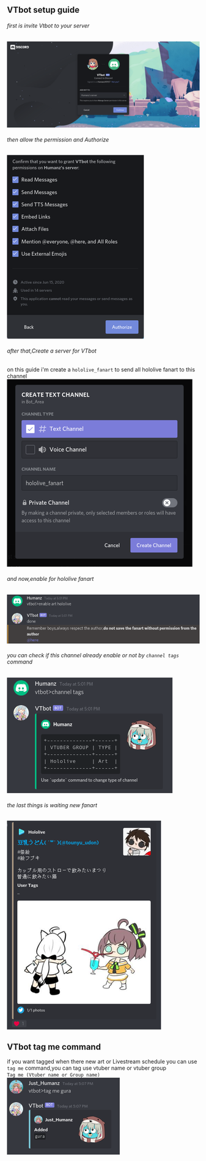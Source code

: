 ## VTbot setup guide 
###### first is invite Vtbot to your server
![alt text](https://raw.githubusercontent.com/JustHumanz/Go-simp/master/Img/Guide/Invite1.png "Invite")   
###### then allow the permission and Authorize
![alt text](https://raw.githubusercontent.com/JustHumanz/Go-simp/master/Img/Guide/Invite2.png "permission")
###### after that,Create a server for VTbot
on this guide i'm create a `hololive_fanart` to send all hololive fanart to this channel
![alt text](https://raw.githubusercontent.com/JustHumanz/Go-simp/master/Img/Guide/channel1.png "channel")

###### and now,enable for hololive fanart 
![alt text](https://raw.githubusercontent.com/JustHumanz/Go-simp/master/Img/Guide/channel2.png "channel")

###### you can check if this channel already enable or not by `channel tags` command
![alt text](https://raw.githubusercontent.com/JustHumanz/Go-simp/master/Img/Guide/channel3.png "check")

###### the last things is waiting new fanart
![alt text](https://raw.githubusercontent.com/JustHumanz/Go-simp/master/Img/Guide/channel4.png "new")

## VTbot tag me command
if you want tagged when there new art or Livestream schedule you can use `tag me` command,you can tag use vtuber name or vtuber group  
`Tag me (Vtuber name or Group name)`  
![alt text](https://raw.githubusercontent.com/JustHumanz/Go-simp/master/Img/Guide/channel5.png "new")
